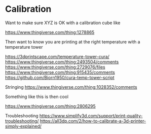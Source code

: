 # Calibration

Want to make sure XYZ is OK with a calibration cube like

https://www.thingiverse.com/thing:1278865

Then want to know you are printing at the right temperature with a temperature tower

https://3dprintscape.com/temperature-tower-cura/
https://www.thingiverse.com/thing:2493504/comments
https://www.thingiverse.com/thing:2729076/files
https://www.thingiverse.com/thing:915435/comments
https://github.com/Biorn1950/cura-temp-tower-script

Stringing
https://www.thingiverse.com/thing:1028352/comments



Something like this is then cool

https://www.thingiverse.com/thing:2806295

Troubleshooting
https://www.simplify3d.com/support/print-quality-troubleshooting/
https://all3dp.com/2/how-to-calibrate-a-3d-printer-simply-explained/
















